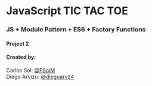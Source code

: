 # JavaScript TIC TAC TOE
### JS + Module Pattern + ES6 + Factory Functions
#### Project 2

#### Created by:
Carlos Sol: <a href="https://github.com/FSolM">@FSolM</a><br>
Diego Arvizu: <a href="https://github.com/diegoarvz4">@diegoarvz4</a>

